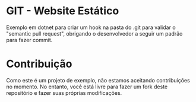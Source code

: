 # GIT - Website Estático
Exemplo em dotnet para criar um hook na pasta do .git para validar o "semantic pull request", obrigando o desenvolvedor a seguir um padrão para fazer commit.

# Contribuição
Como este é um projeto de exemplo, não estamos aceitando contribuições no momento. No entanto, você está livre para fazer um fork deste repositório e fazer suas próprias modificações.
